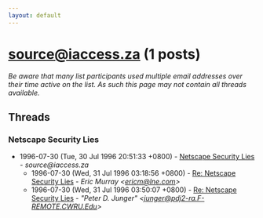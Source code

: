 ```yaml
---
layout: default
---
```


# source@iaccess.za (1 posts)

_Be aware that many list participants used multiple email addresses over their time active on the list. As such this page may not contain all threads available._

## Threads

### Netscape Security Lies
+ 1996-07-30 (Tue, 30 Jul 1996 20:51:33 +0800) - [Netscape Security Lies](/archive/1996/07/6599e317f10c4bfae9aaa066b33e1009e788561c264ffd4bab424b73db1e6945) - _source@iaccess.za_
  + 1996-07-30 (Wed, 31 Jul 1996 03:18:56 +0800) - [Re: Netscape Security Lies](/archive/1996/07/f3863969e817aeb73d7c09d98c70f8a44caa98296ef3d10f3cfe2f32ea7fb4ca) - _Eric Murray \<ericm@lne.com\>_
  + 1996-07-30 (Wed, 31 Jul 1996 03:50:07 +0800) - [Re: Netscape Security Lies](/archive/1996/07/481ac35ceb77efaf72369d663016b032a4a1a5dbc0f80ecdd5ba9dcf9b82b14b) - _"Peter D. Junger" \<junger@pdj2-ra.F-REMOTE.CWRU.Edu\>_

